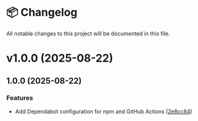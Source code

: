 # 📦 Changelog

All notable changes to this project will be documented in this file.


# v1.0.0 (2025-08-22)



## 1.0.0 (2025-08-22)

### Features

* Add Dependabot configuration for npm and GitHub Actions ([2e8cc84](https://github.com/iamvikshan/materialyounewtab/commit/2e8cc84075c47937ebb974555fe942fe1ad0bf93))
